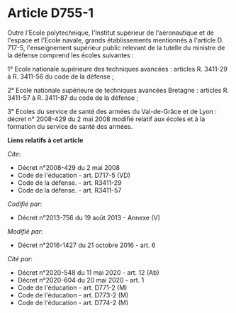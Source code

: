 # Article D755-1

Outre l'Ecole polytechnique, l'Institut supérieur de l'aéronautique et de l'espace et l'Ecole navale, grands établissements
mentionnés à l'article D. 717-5, l'enseignement supérieur public relevant de la tutelle du ministre de la défense comprend
les écoles suivantes : 

1° Ecole nationale supérieure des techniques avancées : articles R. 3411-29 à R. 3411-56 du code de la défense ; 

2° Ecole nationale supérieure de techniques avancées Bretagne : articles R. 3411-57 à R. 3411-87 du code de la défense ; 

3° Ecoles du service de santé des armées du Val-de-Grâce et de Lyon : décret n° 2008-429 du 2 mai 2008 modifié relatif aux
écoles et à la formation du service de santé des armées.

**Liens relatifs à cet article**

_Cite_:

  - Décret n°2008-429 du 2 mai 2008
  - Code de l'éducation - art. D717-5 (VD)
  - Code de la défense. - art. R3411-29
  - Code de la défense. - art. R3411-57

_Codifié par_:

  - Décret n°2013-756 du 19 août 2013 -  Annexe (V)

_Modifié par_:

  - Décret n°2016-1427 du 21 octobre 2016 - art. 6

_Cité par_:

  - Décret n°2020-548 du 11 mai 2020 - art. 12 (Ab)
  - Décret n°2020-604 du 20 mai 2020 - art. 1
  - Code de l'éducation - art. D771-2 (M)
  - Code de l'éducation - art. D773-2 (M)
  - Code de l'éducation - art. D774-2 (M)
